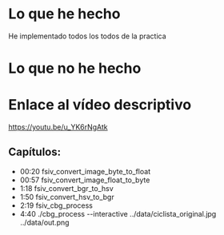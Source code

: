 # Lo que he hecho

He implementado todos los todos de la practica

# Lo que no he hecho

# Enlace al vídeo descriptivo

https://youtu.be/u_YK6rNgAtk

## Capítulos:

* 00:20 fsiv_convert_image_byte_to_float
* 00:57 fsiv_convert_image_float_to_byte
* 1:18 fsiv_convert_bgr_to_hsv
* 1:50 fsiv_convert_hsv_to_bgr
* 2:19 fsiv_cbg_process
* 4:40 ./cbg_process --interactive ../data/ciclista_original.jpg ../data/out.png

